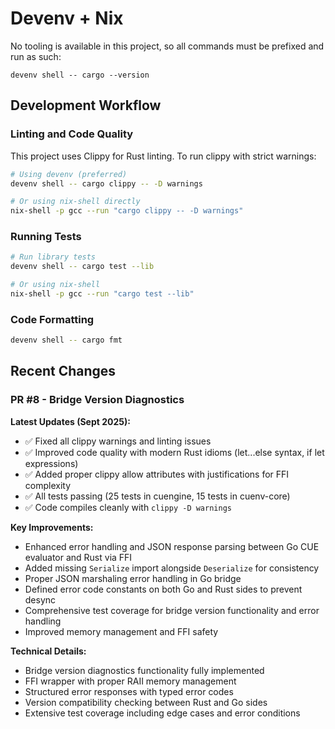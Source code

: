 # Devenv + Nix

No tooling is available in this project, so all commands must be prefixed and run as such:

`devenv shell -- cargo --version`

## Development Workflow

### Linting and Code Quality

This project uses Clippy for Rust linting. To run clippy with strict warnings:

```bash
# Using devenv (preferred)
devenv shell -- cargo clippy -- -D warnings

# Or using nix-shell directly
nix-shell -p gcc --run "cargo clippy -- -D warnings"
```

### Running Tests

```bash
# Run library tests
devenv shell -- cargo test --lib

# Or using nix-shell
nix-shell -p gcc --run "cargo test --lib"
```

### Code Formatting

```bash
devenv shell -- cargo fmt
```

## Recent Changes

### PR #8 - Bridge Version Diagnostics

**Latest Updates (Sept 2025):**
- ✅ Fixed all clippy warnings and linting issues
- ✅ Improved code quality with modern Rust idioms (let...else syntax, if let expressions)
- ✅ Added proper clippy allow attributes with justifications for FFI complexity
- ✅ All tests passing (25 tests in cuengine, 15 tests in cuenv-core)
- ✅ Code compiles cleanly with `clippy -D warnings`

**Key Improvements:**
- Enhanced error handling and JSON response parsing between Go CUE evaluator and Rust via FFI
- Added missing `Serialize` import alongside `Deserialize` for consistency
- Proper JSON marshaling error handling in Go bridge
- Defined error code constants on both Go and Rust sides to prevent desync
- Comprehensive test coverage for bridge version functionality and error handling
- Improved memory management and FFI safety

**Technical Details:**
- Bridge version diagnostics functionality fully implemented
- FFI wrapper with proper RAII memory management
- Structured error responses with typed error codes
- Version compatibility checking between Rust and Go sides
- Extensive test coverage including edge cases and error conditions
